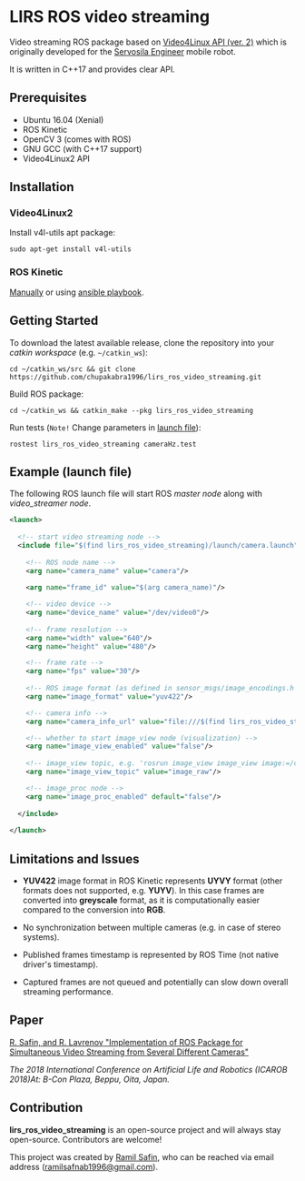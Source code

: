 # LIRS ROS video streaming

Video streaming ROS package based on [Video4Linux API (ver. 2)](https://linuxtv.org/downloads/v4l-dvb-apis/uapi/v4l/v4l2.html) which is originally developed for the [Servosila Engineer](https://www.servosila.com/en/index.shtml) mobile robot.

It is written in C++17 and provides clear API.

## Prerequisites

- Ubuntu 16.04 (Xenial)
- ROS Kinetic
- OpenCV 3 (comes with ROS)
- GNU GCC (with C++17 support) 
- Video4Linux2 API

## Installation

### Video4Linux2
Install v4l-utils apt package:
```shell
sudo apt-get install v4l-utils
```
### ROS Kinetic
[Manually](http://wiki.ros.org/kinetic/Installation/Ubuntu) or using [ansible playbook](https://github.com/chupakabra1996/ansible-ros-kinetic-playbook).

## Getting Started

To download the latest available release, clone the repository into your _catkin workspace_ (e.g. `~/catkin_ws`):
```shell
cd ~/catkin_ws/src && git clone https://github.com/chupakabra1996/lirs_ros_video_streaming.git
```

Build ROS package:
```shell
cd ~/catkin_ws && catkin_make --pkg lirs_ros_video_streaming
```

Run tests (`Note!` Change parameters in [launch file](launch/camera.launch)):
```shell
rostest lirs_ros_video_streaming cameraHz.test
```

## Example (launch file)

The following ROS launch file will start ROS _master node_ along with _video_streamer node_.

```xml
<launch>
  
  <!-- start video streaming node -->
  <include file="$(find lirs_ros_video_streaming)/launch/camera.launch">
    
    <!-- ROS node name -->
    <arg name="camera_name" value="camera"/>
    
    <arg name="frame_id" value="$(arg camera_name)"/>

    <!-- video device -->
    <arg name="device_name" value="/dev/video0"/>
    
    <!-- frame resolution -->
    <arg name="width" value="640"/>
    <arg name="height" value="480"/>

    <!-- frame rate -->
    <arg name="fps" value="30"/>
    
    <!-- ROS image format (as defined in sensor_msgs/image_encodings.h -->
    <arg name="image_format" value="yuv422"/>

    <!-- camera info -->
    <arg name="camera_info_url" value="file:///$(find lirs_ros_video_streaming)/calibration/camera.yaml"/>

    <!-- whether to start image_view node (visualization) -->
    <arg name="image_view_enabled" value="false"/>
    
    <!-- image_view topic, e.g. 'rosrun image_view image_view image:=/camera/image_raw' -->
    <arg name="image_view_topic" value="image_raw"/>

    <!-- image_proc node -->
    <arg name="image_proc_enabled" default="false"/>
  
  </include>
  
</launch>
```

## Limitations and Issues
- **YUV422** image format in ROS Kinetic represents **UYVY** format (other formats does not supported, e.g. **YUYV**).
In this case frames are converted into **greyscale** format, as it is computationally easier compared to the conversion into **RGB**.

- No synchronization between multiple cameras (e.g. in case of stereo systems).

- Published frames timestamp is represented by ROS Time (not native driver's timestamp).

- Captured frames are not queued and potentially can slow down overall streaming performance.

## Paper

[R. Safin, and R. Lavrenov "Implementation of ROS Package for Simultaneous Video Streaming from Several Different Cameras"](https://www.researchgate.net/publication/325903109_Implementation_of_ROS_package_for_simultaneous_video_streaming_from_several_different_cameras?origin=mail&uploadChannel=re390&reqAcc=Jenny_Midwinter&useStoredCopy=0)

_The 2018 International Conference on Artificial Life and Robotics (ICAROB 2018)At: B-Con Plaza, Beppu, Oita, Japan._

## Contribution

**lirs_ros_video_streaming** is an open-source project and will always stay open-source. Contributors are welcome!

This project was created by [Ramil Safin](https://github.com/chupakabra1996/), who can be reached via email address (ramilsafnab1996@gmail.com).
